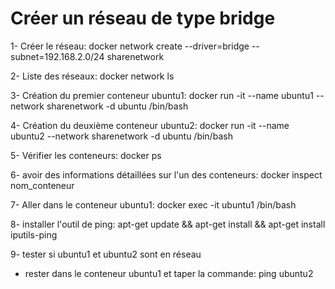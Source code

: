 # Créer un réseau de type bridge 

1- Créer le réseau: docker network create --driver=bridge --subnet=192.168.2.0/24 sharenetwork

2- Liste des réseaux: docker network ls

3- Création du premier conteneur ubuntu1: docker run -it --name ubuntu1 --network sharenetwork -d ubuntu /bin/bash

4- Création du deuxième conteneur ubuntu2: docker run -it --name ubuntu2 --network sharenetwork -d ubuntu /bin/bash 

5- Vérifier les conteneurs: docker ps

6- avoir des informations détaillées sur l'un des conteneurs: docker inspect nom_conteneur

7- Aller dans le conteneur ubuntu1: docker exec -it ubuntu1 /bin/bash

8- installer l'outil de ping: apt-get update && apt-get install && apt-get install iputils-ping

9- tester si ubuntu1 et ubuntu2 sont en réseau
   - rester dans le conteneur ubuntu1 et taper la commande: ping ubuntu2
